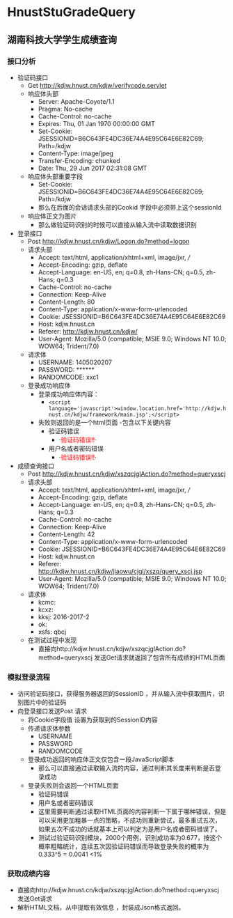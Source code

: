 # HnustStuGradeQuery
## 湖南科技大学学生成绩查询
### 接口分析
- 验证码接口
  - Get http://kdjw.hnust.cn/kdjw/verifycode.servlet
  - 响应体头部
    + Server: Apache-Coyote/1.1
    + Pragma: No-cache
    + Cache-Control: no-cache
    + Expires: Thu, 01 Jan 1970 00:00:00 GMT
    + Set-Cookie: JSESSIONID=B6C643FE4DC36E74A4E95C64E6E82C69; Path=/kdjw
    + Content-Type: image/jpeg
    + Transfer-Encoding: chunked
    + Date: Thu, 29 Jun 2017 02:31:08 GMT
  - 响应体头部重要字段
    + Set-Cookie: JSESSIONID=B6C643FE4DC36E74A4E95C64E6E82C69; Path=/kdjw
    + 那么在后面的会话请求头部的Cookid 字段中必须带上这个sessionId
  - 响应体正文为图片
    + 那么做验证码识别的时候可以直接从输入流中读取数据识别
- 登录接口
  - Post http://kdjw.hnust.cn/kdjw/Logon.do?method=logon
  - 请求头部
    + Accept: text/html, application/xhtml+xml, image/jxr, */*
    + Accept-Encoding: gzip, deflate
    + Accept-Language: en-US, en; q=0.8, zh-Hans-CN; q=0.5, zh-Hans; q=0.3
    + Cache-Control: no-cache
    + Connection: Keep-Alive
    + Content-Length: 80
    + Content-Type: application/x-www-form-urlencoded
    + Cookie: JSESSIONID=B6C643FE4DC36E74A4E95C64E6E82C69
    + Host: kdjw.hnust.cn
    + Referer: http://kdjw.hnust.cn/kdjw/
    + User-Agent: Mozilla/5.0 (compatible; MSIE 9.0; Windows NT 10.0; WOW64; Trident/7.0)
  - 请求体
    + USERNAME: 1405020207
    + PASSWORD: ******
    + RANDOMCODE: xxc1
  - 登录成功响应体
    + 登录成功响应体内容：
      - `<script language='javascript'>window.location.href='http://kdjw.hnust.cn/kdjw/framework/main.jsp';</script>`
    + 失败则返回的是一个html页面
      -包含以下关键内容
        - 验证码错误 
          - ·<span style="color: red;" id="errorinfo">验证码错误!!</span>·
        - 用户名或者密码错误
          - ·<span style="color: red;" id="errorinfo">验证码错误!!</span>·
- 成绩查询接口
  - Post http://kdjw.hnust.cn/kdjw/xszqcjglAction.do?method=queryxscj	
  - 请求头部
    + Accept: text/html, application/xhtml+xml, image/jxr, */*
    + Accept-Encoding: gzip, deflate
    + Accept-Language: en-US, en; q=0.8, zh-Hans-CN; q=0.5, zh-Hans; q=0.3
    + Cache-Control: no-cache
    + Connection: Keep-Alive
    + Content-Length: 42
    + Content-Type: application/x-www-form-urlencoded
    + Cookie: JSESSIONID=B6C643FE4DC36E74A4E95C64E6E82C69
    + Host: kdjw.hnust.cn
    + Referer: http://kdjw.hnust.cn/kdjw/jiaowu/cjgl/xszq/query_xscj.jsp
    + User-Agent: Mozilla/5.0 (compatible; MSIE 9.0; Windows NT 10.0; WOW64; Trident/7.0)
  - 请求体
    + kcmc: 
    + kcxz: 
    + kksj: 2016-2017-2
    + ok: 
    + xsfs: qbcj
  - 在测试过程中发现 
    + 直接向http://kdjw.hnust.cn/kdjw/xszqcjglAction.do?method=queryxscj 发送Get请求就返回了包含所有成绩的HTML页面
### 模拟登录流程
  - 访问验证码接口，获得服务器返回的SessionID ，并从输入流中获取图片，识别图片中的验证码
  - 向登录接口发送Post 请求
    + 将Cookie字段值 设置为获取到的SessionID内容
    + 传递请求体参数 
      - USERNAME
      - PASSWORD
      - RANDOMCODE
    + 登录成功返回的响应体正文仅包含一段JavaScript脚本
      - 那么可以直接通过读取输入流的内容，通过判断其长度来判断是否登录成功
    + 登录失败则会返回一个HTML页面 
      - 验证码错误
      - 用户名或者密码错误
      - 这里需要判断通过读取HTML页面的内容判断一下属于哪种错误，但是可以采用更加粗暴一点的策略，不成功则重新尝试，最多重试五次，如果五次不成功的话就基本上可以判定为是用户名或者密码错误了。
      - 测试过验证码识别模块，2000个用例，识别成功率为0.677，按这个概率粗略统计，连续五次因验证码错误而导致登录失败的概率为 0.333^5 = 0.0041 <1%
    
### 获取成绩内容

  - 直接向http://kdjw.hnust.cn/kdjw/xszqcjglAction.do?method=queryxscj 发送Get请求
  - 解析HTML文档，从中提取有效信息 ，封装成Json格式返回。
  
